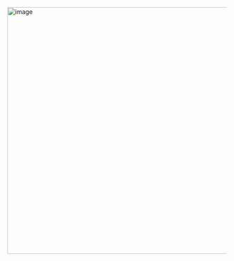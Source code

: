 <img width="850" height="567" alt="image" src="https://github.com/user-attachments/assets/6eec477b-8c54-4dab-bf10-dc2f266bb104" />


